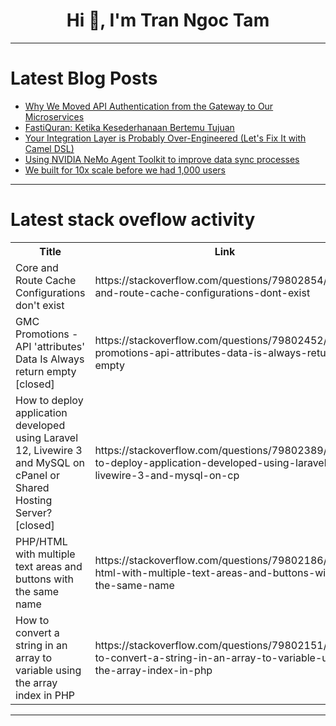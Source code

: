 <h1 align="center">Hi 👋, I'm Tran Ngoc Tam</h1>

---

# Latest Blog Posts 
<!-- BLOG-POST-LIST:START -->
- [Why We Moved API Authentication from the Gateway to Our Microservices](https://dev.to/tchekda/why-we-moved-api-authentication-from-the-gateway-to-our-microservices-d4n)
- [FastiQuran: Ketika Kesederhanaan Bertemu Tujuan](https://dev.to/cas8398/fastiquran-ketika-kesederhanaan-bertemu-tujuan-292)
- [Your Integration Layer is Probably Over-Engineered &lpar;Let&#39;s Fix It with Camel DSL&rpar;](https://dev.to/joojodontoh/your-integration-layer-is-probably-over-engineered-lets-fix-it-with-camel-dsl-35m2)
- [Using NVIDIA NeMo Agent Toolkit to improve data sync processes](https://dev.to/asiryi/using-nvidia-nemo-agent-toolkit-to-improve-data-sync-processes-2f1l)
- [We built for 10x scale before we had 1,000 users](https://dev.to/isaacrubey/we-built-for-10x-scale-before-we-had-1000-users-1e51)
<!-- BLOG-POST-LIST:END -->

---

# Latest stack oveflow activity
<table>
  <tr><th>Title</th><th>Link</th></tr>
  <!-- STACKOVERFLOW:START --><tr><td>Core and Route Cache Configurations don&#39;t exist</td><td>https://stackoverflow.com/questions/79802854/core-and-route-cache-configurations-dont-exist</td></tr><tr><td>GMC Promotions - API &#39;attributes&#39; Data Is Always return empty [closed]</td><td>https://stackoverflow.com/questions/79802452/gmc-promotions-api-attributes-data-is-always-return-empty</td></tr><tr><td>How to deploy application developed using Laravel 12, Livewire 3 and MySQL on cPanel or Shared Hosting Server? [closed]</td><td>https://stackoverflow.com/questions/79802389/how-to-deploy-application-developed-using-laravel-12-livewire-3-and-mysql-on-cp</td></tr><tr><td>PHP/HTML with multiple text areas and buttons with the same name</td><td>https://stackoverflow.com/questions/79802186/php-html-with-multiple-text-areas-and-buttons-with-the-same-name</td></tr><tr><td>How to convert a string in an array to variable using the array index in PHP</td><td>https://stackoverflow.com/questions/79802151/how-to-convert-a-string-in-an-array-to-variable-using-the-array-index-in-php</td></tr><!-- STACKOVERFLOW:END -->
</table>

---


